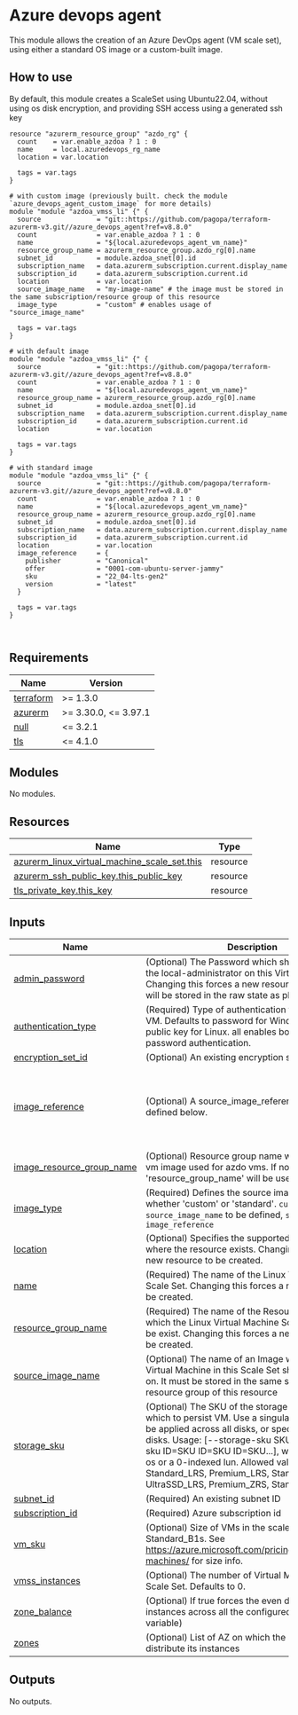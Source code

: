 # Azure devops agent 

This module allows the creation of an Azure DevOps agent (VM scale set), using either a standard OS image or a custom-built image.

## How to use

By default, this module creates a ScaleSet using Ubuntu22.04, without using os disk encryption, and providing SSH access using a generated ssh key

```hcl
resource "azurerm_resource_group" "azdo_rg" {
  count    = var.enable_azdoa ? 1 : 0
  name     = local.azuredevops_rg_name
  location = var.location

  tags = var.tags
}

# with custom image (previously built. check the module `azure_devops_agent_custom_image` for more details)
module "module "azdoa_vmss_li" {" {
  source              = "git::https://github.com/pagopa/terraform-azurerm-v3.git//azure_devops_agent?ref=v8.8.0"
  count               = var.enable_azdoa ? 1 : 0
  name                = "${local.azuredevops_agent_vm_name}"
  resource_group_name = azurerm_resource_group.azdo_rg[0].name
  subnet_id           = module.azdoa_snet[0].id
  subscription_name   = data.azurerm_subscription.current.display_name
  subscription_id     = data.azurerm_subscription.current.id
  location            = var.location
  source_image_name   = "my-image-name" # the image must be stored in the same subscription/resource group of this resource
  image_type          = "custom" # enables usage of "source_image_name" 

  tags = var.tags
}

# with default image
module "module "azdoa_vmss_li" {" {
  source              = "git::https://github.com/pagopa/terraform-azurerm-v3.git//azure_devops_agent?ref=v8.8.0"
  count               = var.enable_azdoa ? 1 : 0
  name                = "${local.azuredevops_agent_vm_name}"
  resource_group_name = azurerm_resource_group.azdo_rg[0].name
  subnet_id           = module.azdoa_snet[0].id
  subscription_name   = data.azurerm_subscription.current.display_name
  subscription_id     = data.azurerm_subscription.current.id
  location            = var.location

  tags = var.tags
}

# with standard image
module "module "azdoa_vmss_li" {" {
  source              = "git::https://github.com/pagopa/terraform-azurerm-v3.git//azure_devops_agent?ref=v8.8.0"
  count               = var.enable_azdoa ? 1 : 0
  name                = "${local.azuredevops_agent_vm_name}"
  resource_group_name = azurerm_resource_group.azdo_rg[0].name
  subnet_id           = module.azdoa_snet[0].id
  subscription_name   = data.azurerm_subscription.current.display_name
  subscription_id     = data.azurerm_subscription.current.id
  location            = var.location
  image_reference     = {
    publisher         = "Canonical"
    offer             = "0001-com-ubuntu-server-jammy"
    sku               = "22_04-lts-gen2"
    version           = "latest"
  }

  tags = var.tags
}



```

<!-- markdownlint-disable -->
<!-- BEGINNING OF PRE-COMMIT-TERRAFORM DOCS HOOK -->
## Requirements

| Name | Version |
|------|---------|
| <a name="requirement_terraform"></a> [terraform](#requirement\_terraform) | >= 1.3.0 |
| <a name="requirement_azurerm"></a> [azurerm](#requirement\_azurerm) | >= 3.30.0, <= 3.97.1 |
| <a name="requirement_null"></a> [null](#requirement\_null) | <= 3.2.1 |
| <a name="requirement_tls"></a> [tls](#requirement\_tls) | <= 4.1.0 |

## Modules

No modules.

## Resources

| Name | Type |
|------|------|
| [azurerm_linux_virtual_machine_scale_set.this](https://registry.terraform.io/providers/hashicorp/azurerm/latest/docs/resources/linux_virtual_machine_scale_set) | resource |
| [azurerm_ssh_public_key.this_public_key](https://registry.terraform.io/providers/hashicorp/azurerm/latest/docs/resources/ssh_public_key) | resource |
| [tls_private_key.this_key](https://registry.terraform.io/providers/hashicorp/tls/latest/docs/resources/private_key) | resource |

## Inputs

| Name | Description | Type | Default | Required |
|------|-------------|------|---------|:--------:|
| <a name="input_admin_password"></a> [admin\_password](#input\_admin\_password) | (Optional) The Password which should be used for the local-administrator on this Virtual Machine. Changing this forces a new resource to be created. will be stored in the raw state as plain-text | `string` | `null` | no |
| <a name="input_authentication_type"></a> [authentication\_type](#input\_authentication\_type) | (Required) Type of authentication to use with the VM. Defaults to password for Windows and SSH public key for Linux. all enables both ssh and password authentication. | `string` | `"SSH"` | no |
| <a name="input_encryption_set_id"></a> [encryption\_set\_id](#input\_encryption\_set\_id) | (Optional) An existing encryption set | `string` | `null` | no |
| <a name="input_image_reference"></a> [image\_reference](#input\_image\_reference) | (Optional) A source\_image\_reference block as defined below. | <pre>object({<br>    publisher = string<br>    offer     = string<br>    sku       = string<br>    version   = string<br>  })</pre> | <pre>{<br>  "offer": "0001-com-ubuntu-server-jammy",<br>  "publisher": "Canonical",<br>  "sku": "22_04-lts-gen2",<br>  "version": "latest"<br>}</pre> | no |
| <a name="input_image_resource_group_name"></a> [image\_resource\_group\_name](#input\_image\_resource\_group\_name) | (Optional) Resource group name where to find the vm image used for azdo vms. If not defined, 'resource\_group\_name' will be used | `string` | `null` | no |
| <a name="input_image_type"></a> [image\_type](#input\_image\_type) | (Required) Defines the source image to be used, whether 'custom' or 'standard'. `custom` requires `source_image_name` to be defined, `standard` requires `image_reference` | `string` | `"custom"` | no |
| <a name="input_location"></a> [location](#input\_location) | (Optional) Specifies the supported Azure location where the resource exists. Changing this forces a new resource to be created. | `string` | `"westeurope"` | no |
| <a name="input_name"></a> [name](#input\_name) | (Required) The name of the Linux Virtual Machine Scale Set. Changing this forces a new resource to be created. | `string` | n/a | yes |
| <a name="input_resource_group_name"></a> [resource\_group\_name](#input\_resource\_group\_name) | (Required) The name of the Resource Group in which the Linux Virtual Machine Scale Set should be exist. Changing this forces a new resource to be created. | `string` | n/a | yes |
| <a name="input_source_image_name"></a> [source\_image\_name](#input\_source\_image\_name) | (Optional) The name of an Image which each Virtual Machine in this Scale Set should be based on. It must be stored in the same subscription & resource group of this resource | `string` | n/a | yes |
| <a name="input_storage_sku"></a> [storage\_sku](#input\_storage\_sku) | (Optional) The SKU of the storage account with which to persist VM. Use a singular sku that would be applied across all disks, or specify individual disks. Usage: [--storage-sku SKU \| --storage-sku ID=SKU ID=SKU ID=SKU...], where each ID is os or a 0-indexed lun. Allowed values: Standard\_LRS, Premium\_LRS, StandardSSD\_LRS, UltraSSD\_LRS, Premium\_ZRS, StandardSSD\_ZRS. | `string` | `"StandardSSD_LRS"` | no |
| <a name="input_subnet_id"></a> [subnet\_id](#input\_subnet\_id) | (Required) An existing subnet ID | `string` | `null` | no |
| <a name="input_subscription_id"></a> [subscription\_id](#input\_subscription\_id) | (Required) Azure subscription id | `string` | n/a | yes |
| <a name="input_vm_sku"></a> [vm\_sku](#input\_vm\_sku) | (Optional) Size of VMs in the scale set. Default to Standard\_B1s. See https://azure.microsoft.com/pricing/details/virtual-machines/ for size info. | `string` | `"Standard_B2ms"` | no |
| <a name="input_vmss_instances"></a> [vmss\_instances](#input\_vmss\_instances) | (Optional) The number of Virtual Machines in the Scale Set. Defaults to 0. | `number` | `"0"` | no |
| <a name="input_zone_balance"></a> [zone\_balance](#input\_zone\_balance) | (Optional) If true forces the even distribution of instances across all the configured zones ('zones' variable) | `bool` | `false` | no |
| <a name="input_zones"></a> [zones](#input\_zones) | (Optional) List of AZ on which the scale set will distribute its instances | `list(string)` | `null` | no |

## Outputs

No outputs.
<!-- END OF PRE-COMMIT-TERRAFORM DOCS HOOK -->

